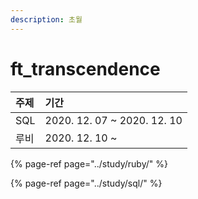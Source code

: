 ```yaml
---
description: 초월
---
```


# ft\_transcendence

| 주제 | 기간 |
| :--- | :--- |
| SQL | 2020. 12. 07 ~ 2020. 12. 10 |
| 루비 | 2020. 12. 10 ~ |

{% page-ref page="../study/ruby/" %}

{% page-ref page="../study/sql/" %}

